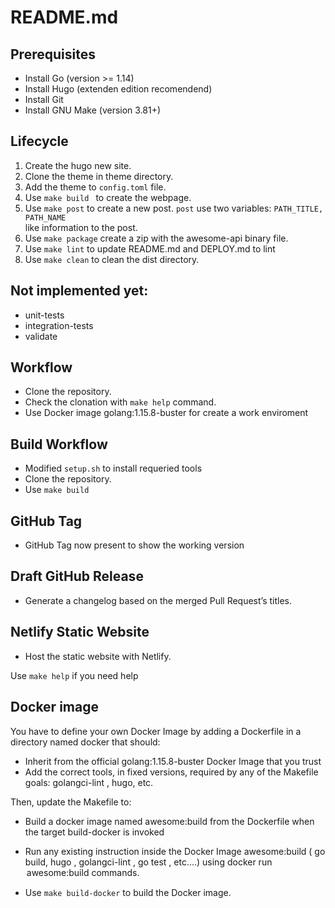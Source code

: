 # README.md

## Prerequisites
* Install Go (version >= 1.14)
* Install Hugo (extenden edition recomendend)
* Install Git
* Install GNU Make (version 3.81+)

## Lifecycle
1. Create the hugo new site.
2. Clone the theme in theme directory.
3. Add the theme to `config.toml` file.
4. Use `make build ` to create the webpage.
5. Use `make post` to create a new post. `post` use two variables: `PATH_TITLE, PATH_NAME`  
  like information to the post.
6. Use `make package` create a zip with the awesome-api binary file.
7. Use `make lint` to update README.md and DEPLOY.md to lint
8. Use `make clean` to clean the dist directory.

## Not implemented yet:
* unit-tests
* integration-tests
* validate

## Workflow
* Clone the repository.
* Check the clonation with `make help` command.
* Use Docker image golang:1.15.8-buster for create a work enviroment

## Build Workflow
* Modified `setup.sh` to install requeried tools
* Clone the repository.
* Use `make build`

## GitHub Tag
* GitHub Tag now present to show the working version

## Draft GitHub Release
* Generate a changelog based on the merged Pull Request’s titles.

## Netlify Static Website
* Host the static website with Netlify.

Use `make help` if you need help

## Docker image
You have to define your own Docker Image by adding a Dockerfile in a directory named docker that should:

  * Inherit from the official golang:1.15.8-buster Docker Image that you trust
  * Add the correct tools, in fixed versions, required by any of the Makefile goals: golangci-lint , hugo, etc.

Then, update the Makefile to:

  * Build a docker image named awesome:build from the Dockerfile when the target build-docker is invoked
  * Run any existing instruction inside the Docker Image awesome:build ( go build, hugo , golangci-lint , go test , etc….) using docker run <option> awesome:build <commands> commands.

* Use `make build-docker` to build the Docker image.
